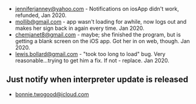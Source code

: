* jenniferjanney@yahoo.com - Notifications on iosApp didn't work, refunded, Jan 2020.
* mollib@gmail.com - app wasn't loading for awhile, now logs out and makes her sign back in again every time. Jan 2020. 
* chemjanet8@gmail.com - maybe; she finished the program, but is getting a blank screen on the iOS app. Got her in on web, though.  Jan 2020.
* lewis.bollard@gmail.com - "took too long to load" bug. Very reasonable...trying to get him a fix. If not - replace. Jan 2020. 

## Just notify when interpreter update is released

* bonnie.twogood@icloud.com